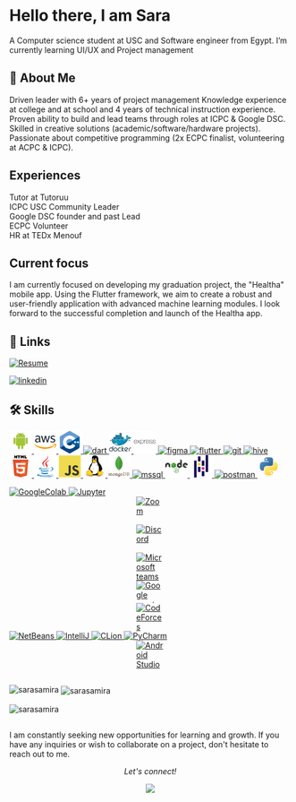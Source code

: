 
# Hello there, I am Sara 

A Computer science student at USC and Software engineer from Egypt. I’m currently learning UI/UX and Project management


## 🚀 About Me
Driven leader with 6+ years of project management Knowledge experience at college and at school and 4 years
of technical instruction experience. Proven ability to build and lead teams through roles at ICPC & Google
DSC. Skilled in creative solutions (academic/software/hardware projects). Passionate about competitive
programming (2x ECPC finalist, volunteering at ACPC & ICPC).



## Experiences
Tutor at Tutoruu                    
ICPC USC Community Leader             
Google DSC founder and past Lead         
ECPC Volunteer            
HR at TEDx Menouf



##  Current focus
I am currently focused on developing my graduation project, the "Healtha" mobile app. Using the Flutter framework, we aim to create a robust and user-friendly application with advanced machine learning modules.
I look forward to the successful completion and launch of the Healtha app.


## 🔗 Links
[![Resume](https://img.shields.io/badge/my_Resume-000?style=for-the-badge&logo=ko-fi&logoColor=white)](https://drive.google.com/file/d/1ELrYDbNTTnB5Cwd9cS5BY9S50V59oQY7/view?usp=sharing)

[![linkedin](https://img.shields.io/badge/linkedin-0A66C2?style=for-the-badge&logo=linkedin&logoColor=white)](https://www.linkedin.com/in/sara-samir-20265a222/)



## 🛠 Skills             
<p align="left"> <a href="https://developer.android.com" target="_blank" rel="noreferrer"> <img src="https://raw.githubusercontent.com/devicons/devicon/master/icons/android/android-original-wordmark.svg" alt="android" width="40" height="40"/> </a> <a href="https://aws.amazon.com" target="_blank" rel="noreferrer"> <img src="https://raw.githubusercontent.com/devicons/devicon/master/icons/amazonwebservices/amazonwebservices-original-wordmark.svg" alt="aws" width="40" height="40"/> </a> <a href="https://www.w3schools.com/cpp/" target="_blank" rel="noreferrer"> <img src="https://raw.githubusercontent.com/devicons/devicon/master/icons/cplusplus/cplusplus-original.svg" alt="cplusplus" width="40" height="40"/> </a> <a href="https://dart.dev" target="_blank" rel="noreferrer"> <img src="https://www.vectorlogo.zone/logos/dartlang/dartlang-icon.svg" alt="dart" width="40" height="40"/> </a> <a href="https://www.docker.com/" target="_blank" rel="noreferrer"> <img src="https://raw.githubusercontent.com/devicons/devicon/master/icons/docker/docker-original-wordmark.svg" alt="docker" width="40" height="40"/> </a> <a href="https://expressjs.com" target="_blank" rel="noreferrer"> <img src="https://raw.githubusercontent.com/devicons/devicon/master/icons/express/express-original-wordmark.svg" alt="express" width="40" height="40"/> </a> <a href="https://www.figma.com/" target="_blank" rel="noreferrer"> <img src="https://www.vectorlogo.zone/logos/figma/figma-icon.svg" alt="figma" width="40" height="40"/> </a> <a href="https://flutter.dev" target="_blank" rel="noreferrer"> <img src="https://www.vectorlogo.zone/logos/flutterio/flutterio-icon.svg" alt="flutter" width="40" height="40"/> </a> <a href="https://git-scm.com/" target="_blank" rel="noreferrer"> <img src="https://www.vectorlogo.zone/logos/git-scm/git-scm-icon.svg" alt="git" width="40" height="40"/> </a> <a href="https://hive.apache.org/" target="_blank" rel="noreferrer"> <img src="https://www.vectorlogo.zone/logos/apache_hive/apache_hive-icon.svg" alt="hive" width="40" height="40"/> </a> <a href="https://www.w3.org/html/" target="_blank" rel="noreferrer"> <img src="https://raw.githubusercontent.com/devicons/devicon/master/icons/html5/html5-original-wordmark.svg" alt="html5" width="40" height="40"/> </a> <a href="https://www.java.com" target="_blank" rel="noreferrer"> <img src="https://raw.githubusercontent.com/devicons/devicon/master/icons/java/java-original.svg" alt="java" width="40" height="40"/> </a> <a href="https://developer.mozilla.org/en-US/docs/Web/JavaScript" target="_blank" rel="noreferrer"> <img src="https://raw.githubusercontent.com/devicons/devicon/master/icons/javascript/javascript-original.svg" alt="javascript" width="40" height="40"/> </a> <a href="https://www.linux.org/" target="_blank" rel="noreferrer"> <img src="https://raw.githubusercontent.com/devicons/devicon/master/icons/linux/linux-original.svg" alt="linux" width="40" height="40"/> </a> <a href="https://www.mongodb.com/" target="_blank" rel="noreferrer"> <img src="https://raw.githubusercontent.com/devicons/devicon/master/icons/mongodb/mongodb-original-wordmark.svg" alt="mongodb" width="40" height="40"/> </a> <a href="https://www.microsoft.com/en-us/sql-server" target="_blank" rel="noreferrer"> <img src="https://www.svgrepo.com/show/303229/microsoft-sql-server-logo.svg" alt="mssql" width="40" height="40"/> </a> <a href="https://nodejs.org" target="_blank" rel="noreferrer"> <img src="https://raw.githubusercontent.com/devicons/devicon/master/icons/nodejs/nodejs-original-wordmark.svg" alt="nodejs" width="40" height="40"/> </a> <a href="https://pandas.pydata.org/" target="_blank" rel="noreferrer"> <img src="https://raw.githubusercontent.com/devicons/devicon/2ae2a900d2f041da66e950e4d48052658d850630/icons/pandas/pandas-original.svg" alt="pandas" width="40" height="40"/> </a> <a href="https://postman.com" target="_blank" rel="noreferrer"> <img src="https://www.vectorlogo.zone/logos/getpostman/getpostman-icon.svg" alt="postman" width="40" height="40"/> </a> <a href="https://www.python.org" target="_blank" rel="noreferrer"> <img src="https://raw.githubusercontent.com/devicons/devicon/master/icons/python/python-original.svg" alt="python" width="40" height="40"/> </a> </p>
<a href="https://colab.research.google.com/" target="_blank" rel="noreferrer">
  <img src="https://water-data-explorer.readthedocs.io/en/v.1.1.4/_images/colab_icon.png" alt="GoogleColab" width="50" height="50"/>
</a> 
<a href="https://jupyter.org/" target="_blank" rel="noreferrer">
  <img src="https://smartai-blog.com/content/images/2021/03/jupyter-logo-2-1.png" alt="Jupyter" width="50" height="50"/>
</a> 
<a href="https://zoom.us/" target="_blank" rel="noreferrer">
  <img src="https://static.vecteezy.com/system/resources/previews/016/716/479/non_2x/zoom-meetings-icon-free-png.png" alt="Zoom" width="50" height="50" style="margin:0 auto; display:block;"/>
</a> 
<a href="https://discord.com/" target="_blank" rel="noreferrer">
  <img src="https://www.svgviewer.dev/static-svgs/34446/discord-v2.svg" alt="Discord" width="50" height="50" style="margin:0 auto; display:block;"/>
</a> 
<a href="https://www.microsoft.com/en-us/microsoft-teams/group-chat-software" target="_blank" rel="noreferrer">
  <img src="https://cdn.icon-icons.com/icons2/3053/PNG/512/microsoft_teams_alt_macos_bigsur_icon_189961.png" alt="Microsoft teams" width="50" height="50" style="margin:0 auto; display:block;"/>
</a> 
<a href="https://meet.google.com/" target="_blank" rel="noreferrer">
  <img src="https://upload.wikimedia.org/wikipedia/commons/thumb/9/9b/Google_Meet_icon_%282020%29.svg/2491px-Google_Meet_icon_%282020%29.svg.png" alt="Google meet" width="50" height="40" style="margin:0 auto; display:block;"/>
</a> 
<a href="https://codeforces.com/" target="_blank" rel="noreferrer">
  <img src="https://lh3.googleusercontent.com/evT0PYVOtM884y9n-UL4OW-Lp8L8FJcgdXM1GWAX0lLEaETdOX-g_S9aEI_WF4Mvcvw=w300" alt="CodeForces" width="50" height="50" style="margin:0 auto; display:block;"/>
</a> 
<a href="https://netbeans.apache.org/" target="_blank" rel="noreferrer">
  <img src="https://upload.wikimedia.org/wikipedia/commons/thumb/9/98/Apache_NetBeans_Logo.svg/888px-Apache_NetBeans_Logo.svg.png" alt="NetBeans" width="50" height="50"/>
</a> 
<a href="https://www.jetbrains.com/idea/" target="_blank" rel="noreferrer">
  <img src="https://upload.wikimedia.org/wikipedia/commons/thumb/9/9c/IntelliJ_IDEA_Icon.svg/640px-IntelliJ_IDEA_Icon.svg.png" alt="IntelliJ" width="50" height="50"/>
</a> 
<a href="https://www.jetbrains.com/clion/" target="_blank" rel="noreferrer">
  <img src="https://static-00.iconduck.com/assets.00/clion-icon-512x512-tvyolucv.png" alt="CLion" width="50" height="50"/>
</a> 
<a href="https://www.jetbrains.com/pycharm/" target="_blank" rel="noreferrer">
  <img src="https://upload.wikimedia.org/wikipedia/commons/thumb/1/1d/PyCharm_Icon.svg/1024px-PyCharm_Icon.svg.png" alt="PyCharm" width="50" height="50"/>
</a> 
<a href="https://developer.android.com/studio" target="_blank" rel="noreferrer">
  <img src="https://static-00.iconduck.com/assets.00/android-studio-icon-486x512-zp9um7zl.png" alt="Android Studio" width="50" height="50" style="margin:0 auto; display:block;"/>
</a>



## 
<p><img align="left" src="https://github-readme-stats.vercel.app/api/top-langs?username=sarasamira&show_icons=true&locale=en&layout=compact" alt="sarasamira" /></p>

<p>&nbsp;<img align="center" src="https://github-readme-stats.vercel.app/api?username=sarasamira&show_icons=true&locale=en" alt="sarasamira" /></p>

<p><img align="center" src="https://github-readme-streak-stats.herokuapp.com/?user=sarasamira&" alt="sarasamira" /></p>


##
<p>I am constantly seeking new opportunities for learning and growth. If you have any inquiries or wish to collaborate on a project, don't hesitate to reach out to me.</p>

<p align="center">
  <i>Let's connect!</i>

  <p align="center">
     <a href="sarasamir0105@gmail.com" alt="Contact me"><img src="https://raw.githubusercontent.com/jayehernandez/jayehernandez/3f5402efef9a0ae89211a6e04609558e862ca616/readme/mail-fill.svg"></a>
    
  </p>
